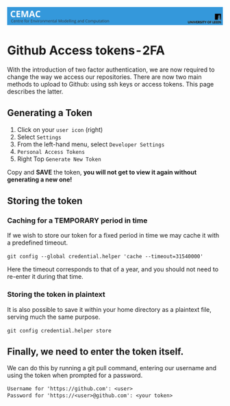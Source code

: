 <div align="center">
<a href="https://www.cemac.leeds.ac.uk/">
  <img src="https://github.com/cemac/cemac_generic/blob/master/Images/cemac.png"></a>
  <br>
</div>

# Github Access tokens - 2FA

With the introduction of two factor authentication, we are now required to change the way we access our repositories. There are now two main methods to upload to Github: using ssh keys or access tokens. This page describes the latter.

## Generating a Token
1. Click on your `user icon` (right)
2. Select `Settings`
3. From the left-hand menu, select `Developer Settings`
4. `Personal Access Tokens`
5. Right Top `Generate New Token`

Copy and **SAVE** the token, **you will not get to view it again without generating a new one!**

## Storing the token
### Caching for a TEMPORARY period in time
If we wish to store our token for a fixed period in time we may cache it with a predefined timeout.

`git config --global credential.helper 'cache --timeout=31540000'`

Here the timeout corresponds to that of a year, and you should not need to re-enter it during that time.


### Storing the token in plaintext
It is also possible to save it within your home directory as a plaintext file, serving much the same purpose.

`git config credential.helper store`



## Finally, we need to enter the token itself.

We can do this by running a git pull command, entering our username and using the token when prompted for a password.
```
Username for 'https://github.com': <user>
Password for 'https://<user>@github.com': <your token>
```